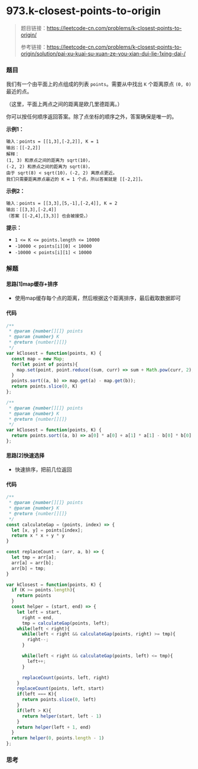 # 973.k-closest-points-to-origin

> 题目链接：https://leetcode-cn.com/problems/k-closest-points-to-origin/
>
> 参考链接：https://leetcode-cn.com/problems/k-closest-points-to-origin/solution/pai-xu-kuai-su-xuan-ze-you-xian-dui-lie-1xing-dai-/

### 题目

我们有一个由平面上的点组成的列表 `points`。需要从中找出 `K` 个距离原点 `(0, 0)` 最近的点。

（这里，平面上两点之间的距离是欧几里德距离。）

你可以按任何顺序返回答案。除了点坐标的顺序之外，答案确保是唯一的。

**示例1：**

```
输入：points = [[1,3],[-2,2]], K = 1
输出：[[-2,2]]
解释： 
(1, 3) 和原点之间的距离为 sqrt(10)，
(-2, 2) 和原点之间的距离为 sqrt(8)，
由于 sqrt(8) < sqrt(10)，(-2, 2) 离原点更近。
我们只需要距离原点最近的 K = 1 个点，所以答案就是 [[-2,2]]。
```

**示例2：**

```
输入：points = [[3,3],[5,-1],[-2,4]], K = 2
输出：[[3,3],[-2,4]]
（答案 [[-2,4],[3,3]] 也会被接受。）
```

**提示：**

- `1 <= K <= points.length <= 10000`
- `-10000 < points[i][0] < 10000`
- `-10000 < points[i][1] < 10000`



### 解题

#### 思路[1]map缓存+排序

* 使用map缓存每个点的距离，然后根据这个距离排序，最后截取数据即可

#### 代码

```javascript
/**
 * @param {number[][]} points
 * @param {number} K
 * @return {number[][]}
 */
var kClosest = function(points, K) {
  const map = new Map;
  for(let point of points){
    map.set(point, point.reduce((sum, curr) => sum + Math.pow(curr, 2), 0))
  }
  points.sort((a, b) => map.get(a) - map.get(b));
  return points.slice(0, K)
};

/**
 * @param {number[][]} points
 * @param {number} K
 * @return {number[][]}
 */
var kClosest = function(points, K) {
  return points.sort((a, b) => a[0] * a[0] + a[1] * a[1] - b[0] * b[0] - b[1] * b[1]).slice(0, K)
};
```

#### 思路[2]快速选择

* 快速排序，把前几位返回

#### 代码

```javascript
/**
 * @param {number[][]} points
 * @param {number} K
 * @return {number[][]}
 */
const calculateGap = (points, index) => {
  let [x, y] = points[index];
  return x * x + y * y
}

const replaceCount = (arr, a, b) => {
  let tmp = arr[a];
  arr[a] = arr[b];
  arr[b] = tmp;
}

var kClosest = function(points, K) {
  if (K >= points.length){
    return points
  }
  const helper = (start, end) => {
    let left = start, 
      right = end, 
      tmp = calculateGap(points, left);
    while(left < right){
      while(left < right && calculateGap(points, right) >= tmp){
        right--;
      }

      while(left < right && calculateGap(points, left) <= tmp){
        left++;
      }

      replaceCount(points, left, right)
    }
    replaceCount(points, left, start)
    if(left === K){
      return points.slice(0, left)
    }
    if(left > K){
      return helper(start, left - 1)
    }
    return helper(left + 1, end)
  }
  return helper(0, points.length - 1)
};
```



### 思考
